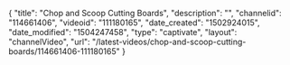 {
    "title": "Chop and Scoop Cutting Boards",
    "description": "",
    "channelid": "114661406",
    "videoid": "111180165",
    "date_created": "1502924015",
    "date_modified": "1504247458",
    "type": "captivate",
    "layout": "channelVideo",
    "url": "\/latest-videos\/chop-and-scoop-cutting-boards\/114661406-111180165"
}